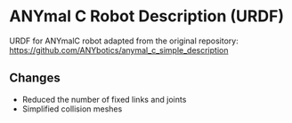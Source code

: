 # ANYmal C Robot Description (URDF)

URDF for ANYmalC robot adapted from the original repository: https://github.com/ANYbotics/anymal_c_simple_description

## Changes

- Reduced the number of fixed links and joints
- Simplified collision meshes
